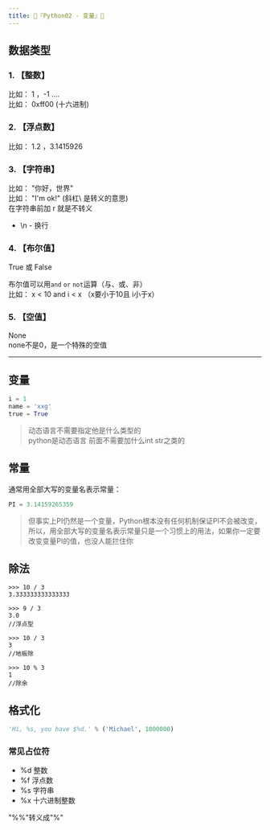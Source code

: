 ```yaml
---
title: 🐍『Python02 - 变量』🐍
---
```


## 数据类型

### 1. 【整数】  
比如： 1 ，-1 ....  
比如： 0xff00 (十六进制)

### 2. 【浮点数】  
比如： 1.2 ，3.1415926

### 3. 【字符串】  
比如： "你好，世界"  
比如： "I\'m ok!"   (斜杠\ 是转义的意思)  
在字符串前加 r 就是不转义  
- \n - 换行


### 4. 【布尔值】   
True 或 False    

布尔值可以用`and` `or` `not`运算（与、或、非）    
比如： x < 10 and i < x  （x要小于10且 i小于x）

### 5. 【空值】
None   
none不是0，是一个特殊的空值

---

## 变量
```py
i = 1  
name = 'xxg'
true = True
```
>动态语言不需要指定他是什么类型的  
python是动态语言 前面不需要加什么int str之类的

## 常量
通常用全部大写的变量名表示常量：
```py
PI = 3.14159265359
```
>但事实上PI仍然是一个变量，Python根本没有任何机制保证PI不会被改变，所以，用全部大写的变量名表示常量只是一个习惯上的用法，如果你一定要改变变量PI的值，也没人能拦住你

## 除法
```
>>> 10 / 3
3.333333333333333
```
```
>>> 9 / 3
3.0
//浮点型
```
```
>>> 10 / 3
3
//地板除
```
```
>>> 10 % 3
1
//除余
```

## 格式化
```py
'Hi, %s, you have $%d.' % ('Michael', 1000000)
```
### 常见占位符
- %d	整数
- %f	浮点数
- %s	字符串
- %x	十六进制整数

"%%"转义成"%"